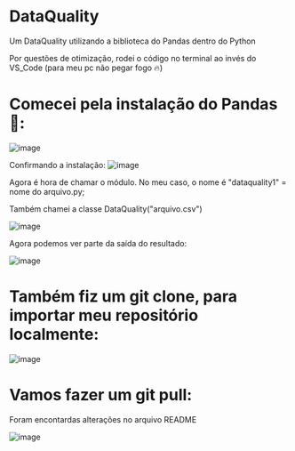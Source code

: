 # DataQuality
Um DataQuality utilizando a biblioteca do Pandas dentro do Python 

Por questões de  otimização, rodei o código no terminal ao invés do VS_Code (para meu pc não pegar fogo 🔥) 

# Comecei pela instalação do Pandas 💨:

![image](https://github.com/user-attachments/assets/01f616b5-eae4-4f7c-8738-4c7b73865533)

Confirmando a instalação: 
![image](https://github.com/user-attachments/assets/ed13c9af-c1ee-4499-8f20-1032a10ac02b)

Agora é hora de chamar o módulo. No meu caso, o nome é "dataquality1" = nome do arquivo.py;

Também chamei a classe DataQuality("arquivo.csv")

![image](https://github.com/user-attachments/assets/419cc6f1-e8a0-4017-8433-16d3d1371a8c)

Agora podemos ver parte da saída do resultado: 

![image](https://github.com/user-attachments/assets/5ccb05d2-fbb7-4714-8b0d-eebcc31452ce)

# Também fiz um git clone, para importar meu repositório localmente:

![image](https://github.com/user-attachments/assets/b59a9141-d4a0-4e84-87f4-663193234907)


# Vamos fazer um git pull:

Foram encontardas alterações no arquivo README

![image](https://github.com/user-attachments/assets/786c7fa5-fe55-4e46-9766-86738058a5bc)









